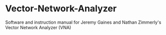 # Vector-Network-Analyzer
Software and instruction manual for Jeremy Gaines and Nathan Zimmerly's Vector Network Analyzer (VNA)
